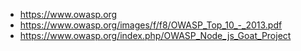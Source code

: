 - https://www.owasp.org
- https://www.owasp.org/images/f/f8/OWASP_Top_10_-_2013.pdf
- https://www.owasp.org/index.php/OWASP_Node_js_Goat_Project

